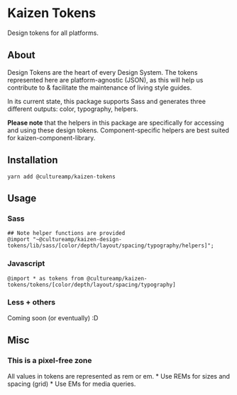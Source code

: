 # Kaizen Tokens
Design tokens for all platforms.

## About
Design Tokens are the heart of every Design System. The tokens represented here are platform-agnostic (JSON), as this will help us contribute to & facilitate the maintenance of living style guides. 

In its current state, this package supports Sass and generates three different outputs: color, typography, helpers.

**Please note** that the helpers in this package are specifically for accessing and using these design tokens. Component-specific helpers are best suited for kaizen-component-library. 

## Installation
```
yarn add @cultureamp/kaizen-tokens
```

## Usage
### Sass
```
## Note helper functions are provided
@import "~@cultureamp/kaizen-design-tokens/lib/sass/[color/depth/layout/spacing/typography/helpers]";
```

### Javascript 
```
@import * as tokens from @cultureamp/kaizen-tokens/tokens/[color/depth/layout/spacing/typography]
```

### Less + others
Coming soon (or eventually) :D 

## Misc

### This is a pixel-free zone
All values in tokens are represented as rem or em.
    * Use REMs for sizes and spacing (grid)
    * Use EMs for media queries.
